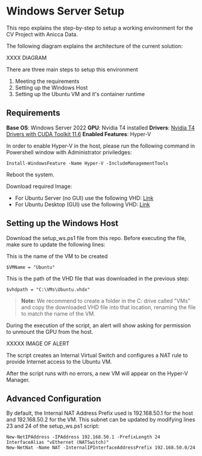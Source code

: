 # Windows Server Setup

This repo explains the step-by-step to setup a working environment for the CV Project with Anicca Data.

The following diagram explains the architecture of the current solution:

XXXX DIAGRAM

There are three main steps to setup this environment

1. Meeting the requirements
2. Setting up the Windows Host
3. Setting up the Ubuntu VM and it's container runtime

## Requirements

**Base OS**: Windows Server 2022
**GPU**: Nvidia T4 installed
**Drivers**: [Nvidia T4 Drivers with CUDA Toolkit 11.6](https://www.nvidia.com/Download/driverResults.aspx/188600/en-us/)
**Enabled Features**: Hyper-V

In order to enable Hyper-V in the host, please run the following command in Powershell window with Administrator priviledges:
	
    Install-WindowsFeature -Name Hyper-V -IncludeManagementTools
Reboot the system.

Download required Image:

 - For Ubuntu Server (no GUI) use the following VHD:  [Link](https://aniccaautomation.blob.core.windows.net/vhd/UbuntuSrv.vhdx)
 - For Ubuntu Desktop (GUI) use the following VHD: [Link](https://aniccaautomation.blob.core.windows.net/vhd/UbuntuTemplate.vhdx)

## Setting up the Windows Host

Download the setup_ws.ps1 file from this repo.
Before executing the file, make sure to update the following lines:

This is the name of the VM to be created

    $VMName = "Ubuntu"

This is the path of the VHD file that was downloaded in the previous step:

    $vhdpath = "C:\VMs\Ubuntu.vhdx"

> **Note:** We recommend to create a folder in the C: drive called "VMs" and copy the downloaded VHD file into that location, renaming the file to match the name of the VM.

During the execution of the script, an alert will show asking for permission to unmount the GPU from the host.

XXXXX IMAGE OF ALERT

The script creates an Internal Virtual Switch and configures a NAT rule to provide Internet access to the Ubuntu VM. 

After the script runs with no errors, a new VM will appear on the Hyper-V Manager.


## Advanced Configuration

By default, the Internal NAT Address Prefix used is 192.168.50.1 for the host and 192.168.50.2 for the VM. This subnet can be updated by modifying lines 23 and 24 of  the setup_ws.ps1 script:

    New-NetIPAddress -IPAddress 192.168.50.1 -PrefixLength 24 InterfaceAlias "vEthernet (NATSwitch)"
    New-NetNat -Name NAT -InternalIPInterfaceAddressPrefix 192.168.50.0/24
